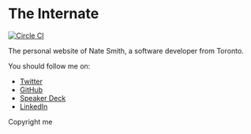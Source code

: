 # The Internate

[![Circle CI](https://circleci.com/gh/nwjsmith/nwjsmith.github.io.svg?style=svg)](https://circleci.com/gh/nwjsmith/nwjsmith.github.io)

The personal website of Nate Smith, a software developer from Toronto.

You should follow me on:

* [Twitter](https://twitter.com/nwjsmith)
* [GitHub](https://github.com/nwjsmith)
* [Speaker Deck](https://speakerdeck.com/nwjsmith)
* [LinkedIn](https://www.linkedin.com/in/nwjsmith)

Copyright me
